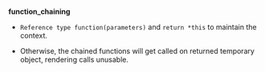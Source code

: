 __function_chaining__

* `Reference type function(parameters)` and `return *this` to maintain the context.

* Otherwise, the chained functions will get called on returned temporary object, rendering calls unusable.